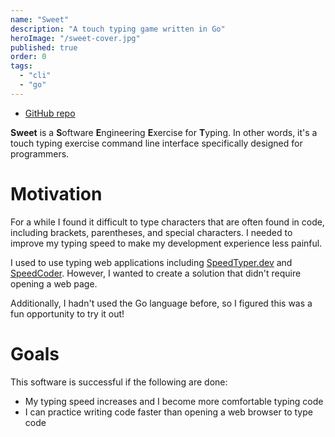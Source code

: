 ```yaml
---
name: "Sweet"
description: "A touch typing game written in Go"
heroImage: "/sweet-cover.jpg"
published: true
order: 0
tags:
  - "cli"
  - "go"
---
```


- [GitHub repo](https://github.com/NicksPatties/sweet)

**Sweet** is a **S**oftware **E**ngineering **E**xercise for **T**yping. In other words, it's a touch typing exercise command line interface specifically designed for programmers.

# Motivation

For a while I found it difficult to type characters that are often found in code, including brackets, parentheses, and special characters. I needed to improve my typing speed to make my development experience less painful.

I used to use typing web applications including [SpeedTyper.dev](https://www.speedtyper.dev/) and [SpeedCoder](https://www.speedcoder.net/). However, I wanted to create a solution that didn't require opening a web page.

Additionally, I hadn't used the Go language before, so I figured this was a fun opportunity to try it out!

# Goals

This software is successful if the following are done:

- My typing speed increases and I become more comfortable typing code
- I can practice writing code faster than opening a web browser to type code
